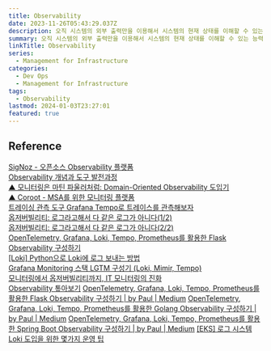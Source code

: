 ```yaml
---
title: Observability
date: 2023-11-26T05:43:29.037Z
description: 오직 시스템의 외부 출력만을 이용해서 시스템의 현재 상태를 이해할 수 있는 능력
summary: 오직 시스템의 외부 출력만을 이용해서 시스템의 현재 상태를 이해할 수 있는 능력
linkTitle: Observability
series:
  - Management for Infrastructure
categories:
  - Dev Ops
  - Management for Infrastructure
tags:
  - Observability
lastmod: 2024-01-03T23:27:01
featured: true
---
```


## Reference

[SigNoz - 오픈소스 Observability 플랫폼](https://news.hada.io/topic?id=3714)  
[Observability 개념과 도구 발전과정](https://news.hada.io/topic?id=10709)  
[▲ 모니터링은 마틴 파울러처럼: Domain-Oriented Observability 도입기](https://news.hada.io/topic?id=12012)  
[▲ Coroot - MSA를 위한 모니터링 플랫폼](https://news.hada.io/topic?id=7587)  
[트레이싱 관측 도구 Grafana Tempo로 트레이스를 관측해보자](https://nangman14.tistory.com/69)  
[옵저버빌리티: 로그라고해서 다 같은 로그가 아니다(1/2)](https://netmarble.engineering/observability-logging-a/)  
[옵저버빌리티: 로그라고해서 다 같은 로그가 아니다(2/2)](https://netmarble.engineering/observability-logging-b/)  
[OpenTelemetry, Grafana, Loki, Tempo, Prometheus를 활용한 Flask Observability 구성하기](https://medium.com/@dudwls96/opentelemetry-grafana-loki-tempo-prometheus%EB%A5%BC-%ED%99%9C%EC%9A%A9%ED%95%9C-flask-observability-%EA%B5%AC%EC%84%B1%ED%95%98%EA%B8%B0-9efc01495287)  
[[Loki] Python으로 Loki에 로그 보내는 방법](https://nyyang.tistory.com/177)  
[Grafana Monitoring 스택 LGTM 구성기 (Loki, Mimir, Tempo)](https://nyyang.tistory.com/175)  
[모니터링에서 옵저버빌리티까지, IT 모니터링의 진화](https://www.whatap.io/ko/blog/184/index.html)  
[Observability 톺아보기](https://www.whatap.io/ko/blog/103/index.html)
[OpenTelemetry, Grafana, Loki, Tempo, Prometheus를 활용한 Flask Observability 구성하기 | by Paul | Medium](https://medium.com/@dudwls96/opentelemetry-grafana-loki-tempo-prometheus%EB%A5%BC-%ED%99%9C%EC%9A%A9%ED%95%9C-flask-observability-%EA%B5%AC%EC%84%B1%ED%95%98%EA%B8%B0-9efc01495287)
[OpenTelemetry, Grafana, Loki, Tempo, Prometheus를 활용한 Golang Observability 구성하기 | by Paul | Medium](https://medium.com/@dudwls96/opentelemetry-grafana-loki-tempo-prometheus%EB%A5%BC-%ED%99%9C%EC%9A%A9%ED%95%9C-golang-observability-%EA%B5%AC%EC%84%B1%ED%95%98%EA%B8%B0-3cf148039c1c)
[OpenTelemetry, Grafana, Loki, Tempo, Prometheus를 활용한 Spring Boot Observability 구성하기 | by Paul | Medium](https://medium.com/@dudwls96/opentelemetry-grafana-loki-tempo-prometheus%EB%A5%BC-%ED%99%9C%EC%9A%A9%ED%95%9C-spring-boot-observability-%EA%B5%AC%EC%84%B1%ED%95%98%EA%B8%B0-f977df45bb70)
[\[EKS\] 로그 시스템 Loki 도입을 위한 몇가지 운영 팁](https://nyyang.tistory.com/167)
